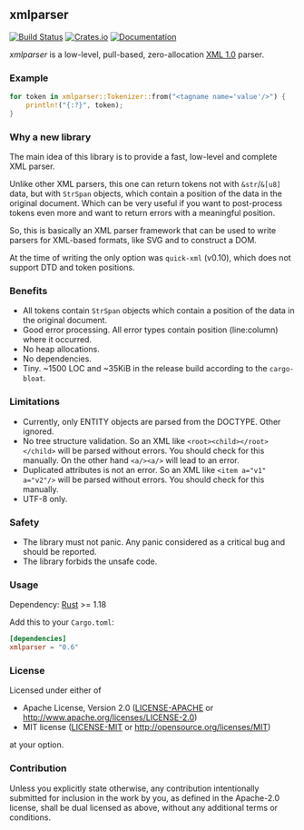 ## xmlparser
[![Build Status](https://travis-ci.org/RazrFalcon/xmlparser.svg?branch=master)](https://travis-ci.org/RazrFalcon/xmlparser)
[![Crates.io](https://img.shields.io/crates/v/xmlparser.svg)](https://crates.io/crates/xmlparser)
[![Documentation](https://docs.rs/xmlparser/badge.svg)](https://docs.rs/xmlparser)


*xmlparser* is a low-level, pull-based, zero-allocation
[XML 1.0](https://www.w3.org/TR/xml/) parser.

### Example

```rust
for token in xmlparser::Tokenizer::from("<tagname name='value'/>") {
    println!("{:?}", token);
}
```

### Why a new library

The main idea of this library is to provide a fast, low-level and complete XML parser.

Unlike other XML parsers, this one can return tokens not with `&str`/`&[u8]` data, but
with `StrSpan` objects, which contain a position of the data in the original document.
Which can be very useful if you want to post-process tokens even more and want to return
errors with a meaningful position.

So, this is basically an XML parser framework that can be used to write parsers for XML-based formats,
like SVG and to construct a DOM.

At the time of writing the only option was `quick-xml` (v0.10), which does not support DTD and
token positions.

### Benefits

- All tokens contain `StrSpan` objects which contain a position of the data in the original document.
- Good error processing. All error types contain position (line:column) where it occurred.
- No heap allocations.
- No dependencies.
- Tiny. ~1500 LOC and ~35KiB in the release build according to the `cargo-bloat`.

### Limitations

- Currently, only ENTITY objects are parsed from the DOCTYPE. Other ignored.
- No tree structure validation. So an XML like `<root><child></root></child>`
  will be parsed without errors. You should check for this manually.
  On the other hand `<a/><a/>` will lead to an error.
- Duplicated attributes is not an error. So an XML like `<item a="v1" a="v2"/>`
  will be parsed without errors. You should check for this manually.
- UTF-8 only.

### Safety

- The library must not panic. Any panic considered as a critical bug
  and should be reported.
- The library forbids the unsafe code.

### Usage

Dependency: [Rust](https://www.rust-lang.org/) >= 1.18

Add this to your `Cargo.toml`:

```toml
[dependencies]
xmlparser = "0.6"
```

### License

Licensed under either of

- Apache License, Version 2.0
  ([LICENSE-APACHE](LICENSE-APACHE) or http://www.apache.org/licenses/LICENSE-2.0)
- MIT license
  ([LICENSE-MIT](LICENSE-MIT) or http://opensource.org/licenses/MIT)

at your option.

### Contribution

Unless you explicitly state otherwise, any contribution intentionally submitted
for inclusion in the work by you, as defined in the Apache-2.0 license, shall be
dual licensed as above, without any additional terms or conditions.
